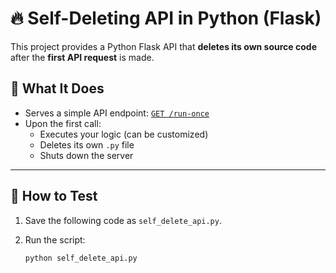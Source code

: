 # 🔥 Self-Deleting API in Python (Flask)

This project provides a Python Flask API that **deletes its own source code** after the **first API request** is made.

## 🚀 What It Does

- Serves a simple API endpoint: [`GET /run-once`](http://127.0.0.1:5000/run-once)
- Upon the first call:
  - Executes your logic (can be customized)
  - Deletes its own `.py` file
  - Shuts down the server

---

## 🧪 How to Test

1. Save the following code as `self_delete_api.py`.

2. Run the script:

   ```bash
   python self_delete_api.py
